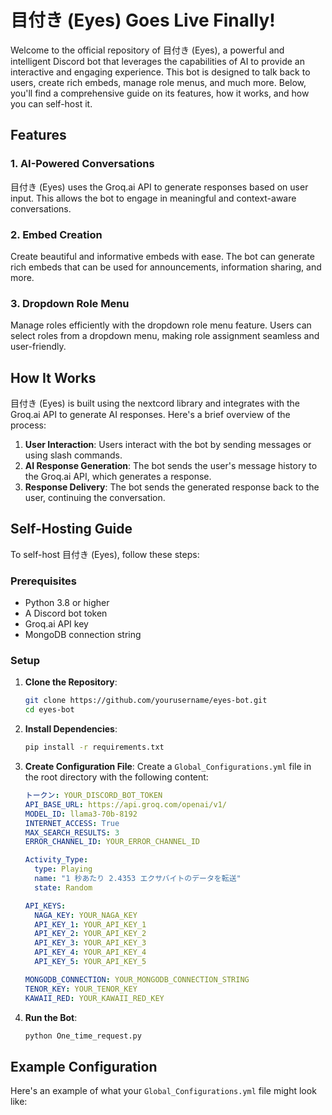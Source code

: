 # 目付き (Eyes) Goes Live Finally!

Welcome to the official repository of 目付き (Eyes), a powerful and intelligent Discord bot that leverages the capabilities of AI to provide an interactive and engaging experience. This bot is designed to talk back to users, create rich embeds, manage role menus, and much more. Below, you'll find a comprehensive guide on its features, how it works, and how you can self-host it.

## Features

### 1. AI-Powered Conversations
目付き (Eyes) uses the Groq.ai API to generate responses based on user input. This allows the bot to engage in meaningful and context-aware conversations.

### 2. Embed Creation
Create beautiful and informative embeds with ease. The bot can generate rich embeds that can be used for announcements, information sharing, and more.

### 3. Dropdown Role Menu
Manage roles efficiently with the dropdown role menu feature. Users can select roles from a dropdown menu, making role assignment seamless and user-friendly.

## How It Works

目付き (Eyes) is built using the nextcord library and integrates with the Groq.ai API to generate AI responses. Here's a brief overview of the process:

1. **User Interaction**: Users interact with the bot by sending messages or using slash commands.
2. **AI Response Generation**: The bot sends the user's message history to the Groq.ai API, which generates a response.
3. **Response Delivery**: The bot sends the generated response back to the user, continuing the conversation.

## Self-Hosting Guide

To self-host 目付き (Eyes), follow these steps:

### Prerequisites

- Python 3.8 or higher
- A Discord bot token
- Groq.ai API key
- MongoDB connection string

### Setup

1. **Clone the Repository**:
   ```bash
   git clone https://github.com/yourusername/eyes-bot.git
   cd eyes-bot
   ```

2. **Install Dependencies**:
   ```bash
   pip install -r requirements.txt
   ```

3. **Create Configuration File**:
   Create a `Global_Configurations.yml` file in the root directory with the following content:

   ```yaml
   トークン: YOUR_DISCORD_BOT_TOKEN
   API_BASE_URL: https://api.groq.com/openai/v1/
   MODEL_ID: llama3-70b-8192
   INTERNET_ACCESS: True
   MAX_SEARCH_RESULTS: 3
   ERROR_CHANNEL_ID: YOUR_ERROR_CHANNEL_ID

   Activity_Type:
     type: Playing
     name: "1 秒あたり 2.4353 エクサバイトのデータを転送"
     state: Random

   API_KEYS:
     NAGA_KEY: YOUR_NAGA_KEY
     API_KEY_1: YOUR_API_KEY_1
     API_KEY_2: YOUR_API_KEY_2
     API_KEY_3: YOUR_API_KEY_3
     API_KEY_4: YOUR_API_KEY_4
     API_KEY_5: YOUR_API_KEY_5

   MONGODB_CONNECTION: YOUR_MONGODB_CONNECTION_STRING
   TENOR_KEY: YOUR_TENOR_KEY
   KAWAII_RED: YOUR_KAWAII_RED_KEY
   ```

4. **Run the Bot**:
   ```bash
   python One_time_request.py
   ```

## Example Configuration

Here's an example of what your `Global_Configurations.yml` file might look like:
